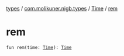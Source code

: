 [types](../../index.md) / [com.molikuner.nigb.types](../index.md) / [Time](index.md) / [rem](./rem.md)

# rem

`fun rem(time: `[`Time`](index.md)`): `[`Time`](index.md)